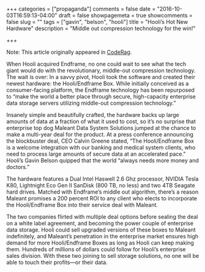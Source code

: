 +++
categories = ["propaganda"]
comments = false
date = "2016-10-03T16:59:13-04:00"
draft = false
showpagemeta = true
showcomments = false
slug = ""
tags = ["gavin", "belson", "hooli"]
title = "Hooli’s Hot New Hardware"
description = "Middle out compression technology for the win!"

+++

Note: This article originally appeared in [CodeRag](http://www.coderag.com/hoolis-hot-new-hardware/).

When Hooli acquired Endframe, no one could wait to see what the tech giant would do with the revolutionary, middle-out compression technology. The wait is over: In a savvy pivot, Hooli took the software and created their newest hardware: the Hooli/Endframe Box. While initially conceived as a consumer-facing platform, the Endframe technology has been repurposed to “make the world a better place through secure, high-capacity enterprise data storage servers utilizing middle-out compression technology.”

Insanely simple and beautifully crafted, the hardware backs up large amounts of data at a fraction of what it used to cost, so it’s no surprise that enterprise top dog Maleant Data System Solutions jumped at the chance to make a multi-year deal for the product. At a press conference announcing the blockbuster deal, CEO Calvin Greene stated, “The Hooli/Endframe Box is a welcome integration with our banking and medical system clients, who need to process large amounts of secure data at an accelerated pace.” Hooli’s Gavin Belson quipped that the world “always needs more money and doctors.”

The hardware features a Dual Intel Haswell 2.6 Ghz processor, NVIDIA Tesla K80, Lightnight Eco Gen II SanDisk (800 TB, no less) and two 4TB Seagate hard drives. Matched with Endframe’s middle out algorithm, there’s a reason Maleant promises a 200 percent ROI to any client who elects to incorporate the Hooli/Endframe Box into their service deal with Maleant.

The two companies flirted with multiple deal options before sealing the deal on a white label agreement, and becoming the power couple of enterprise data storage. Hooli could sell upgraded versions of these boxes to Maleant indefinitely, and Maleant’s penetration in the enterprise market ensures high demand for more Hooli/Endframe Boxes as long as Hooli can keep making them. Hundreds of millions of dollars could follow for Hooli’s enterprise sales division. With these two joining to sell storage solutions, no one will be able to touch their profits—or their data.
